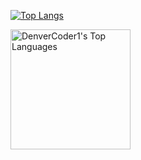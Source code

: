 [![Top Langs](https://github-readme-stats.vercel.app/api/top-langs/?username=tommasobarberis&layout=compact)](https://github.com/anuraghazra/github-readme-stats)

<a href="https://github.com/anuraghazra/github-readme-stats"><img alt="DenverCoder1's Top Languages" src="https://github-readme-stats.vercel.app/api/top-langs/?username=TommasoBarberis&langs_count=8&layout=compact&theme=react&hide_border=true&bg_color=1F222E&title_color=F85D7F&icon_color=F8D866&hide=Jupyter%20Notebook" height="192px"/></a>
